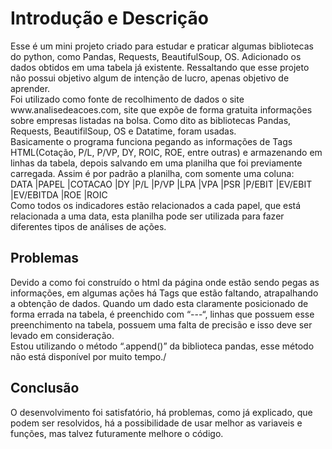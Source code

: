 <h1>Introdução e Descrição</h1>
<p>Esse é um mini projeto criado para estudar e praticar algumas bibliotecas do python, como Pandas, Requests, BeautifulSoup, OS. Adicionado os dados obtidos em uma tabela já existente. Ressaltando que esse projeto não possui objetivo algum de intenção de lucro, apenas objetivo de aprender.<br>
Foi utilizado como fonte de recolhimento de dados o site www.analisedeacoes.com, site que expõe de forma gratuita informações sobre empresas listadas na bolsa. Como dito as bibliotecas Pandas, Requests, BeautifilSoup, OS  e Datatime, foram usadas.<br>
Basicamente o programa funciona pegando as informações de Tags HTML(Cotação, P/L, P/VP, DY, ROIC, ROE, entre outras) e armazenando em linhas da tabela, depois salvando em uma planilha que foi previamente carregada. Assim é por padrão a planilha, com somente uma coluna:<br>
  DATA |PAPEL |COTACAO |DY |P/L |P/VP |LPA |VPA |PSR |P/EBIT |EV/EBIT |EV/EBITDA |ROE |ROIC<br>
Como todos os indicadores estão relacionados a cada papel, que está relacionada a uma data, esta planilha pode ser utilizada para fazer diferentes tipos de análises de ações.</p>
<h2>Problemas</h2>
<p>Devido a como foi construído o html da página onde estão sendo pegas as informações, em algumas ações há Tags que estão faltando, atrapalhando a obtenção de dados. Quando um dado esta claramente posicionado de forma errada na tabela, é preenchido com “---“, linhas que possuem esse preenchimento na tabela, possuem uma falta de precisão e isso deve ser levado em consideração.<br>
Estou utilizando o método “.append()” da biblioteca pandas, esse método não está disponível por muito tempo./<p>

<h2>Conclusão</h2>

<p>O desenvolvimento foi satisfatório, há problemas, como já explicado, que podem ser resolvidos, há a possibilidade de usar melhor as variaveis e funções, mas talvez futuramente melhore o código.</p> 
